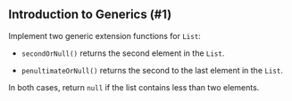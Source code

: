## Introduction to Generics (#1)

Implement two generic extension functions for `List`:

- `secondOrNull()` returns the second element in the `List`.

- `penultimateOrNull()` returns the second to the last element in the `List`.

In both cases, return `null` if the list contains less than two elements.
